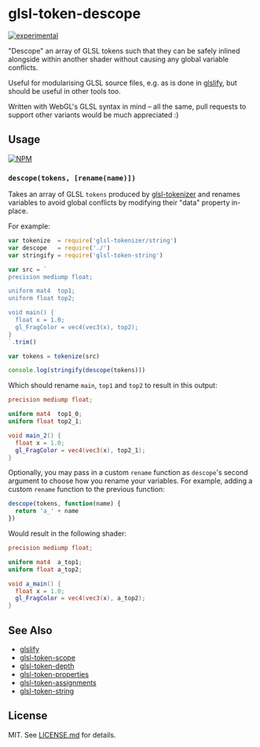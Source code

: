 # glsl-token-descope

[![experimental](http://badges.github.io/stability-badges/dist/experimental.svg)](http://github.com/badges/stability-badges)

"Descope" an array of GLSL tokens such that they can be safely inlined alongside
within another shader without causing any global variable conflicts.

Useful for modularising GLSL source files, e.g. as is done in
[glslify](http://github.com/stackgl/glslify), but should be useful in other
tools too.

Written with WebGL's GLSL syntax in mind – all the same, pull requests to
support other variants would be much appreciated :)

## Usage

[![NPM](https://nodei.co/npm/glsl-token-descope.png)](https://nodei.co/npm/glsl-token-descope/)

### `descope(tokens, [rename(name)])`

Takes an array of GLSL `tokens` produced by
[glsl-tokenizer](http://github.com/stackgl/glsl-tokenizer) and renames variables
to avoid global conflicts by modifying their "data" property in-place.

For example:

``` javascript
var tokenize  = require('glsl-tokenizer/string')
var descope   = require('./')
var stringify = require('glsl-token-string')

var src = `
precision mediump float;

uniform mat4  top1;
uniform float top2;

void main() {
  float x = 1.0;
  gl_FragColor = vec4(vec3(x), top2);
}
`.trim()

var tokens = tokenize(src)

console.log(stringify(descope(tokens)))
```

Which should rename `main`, `top1` and `top2` to result in this output:

``` glsl
precision mediump float;

uniform mat4  top1_0;
uniform float top2_1;

void main_2() {
  float x = 1.0;
  gl_FragColor = vec4(vec3(x), top2_1);
}
```

Optionally, you may pass in a custom `rename` function as `descope`'s second
argument to choose how you rename your variables. For example, adding a custom
`rename` function to the previous function:

``` javascript
descope(tokens, function(name) {
  return 'a_' + name
})
```

Would result in the following shader:

``` glsl
precision mediump float;

uniform mat4  a_top1;
uniform float a_top2;

void a_main() {
  float x = 1.0;
  gl_FragColor = vec4(vec3(x), a_top2);
}
```

## See Also

* [glslify](http://github.com/stackgl/glslify)
* [glsl-token-scope](http://github.com/stackgl/glsl-token-scope)
* [glsl-token-depth](http://github.com/stackgl/glsl-token-depth)
* [glsl-token-properties](http://github.com/stackgl/glsl-token-properties)
* [glsl-token-assignments](http://github.com/stackgl/glsl-token-assignments)
* [glsl-token-string](http://github.com/stackgl/glsl-token-string)

## License

MIT. See [LICENSE.md](http://github.com/stackgl/glsl-token-descope/blob/master/LICENSE.md) for details.
